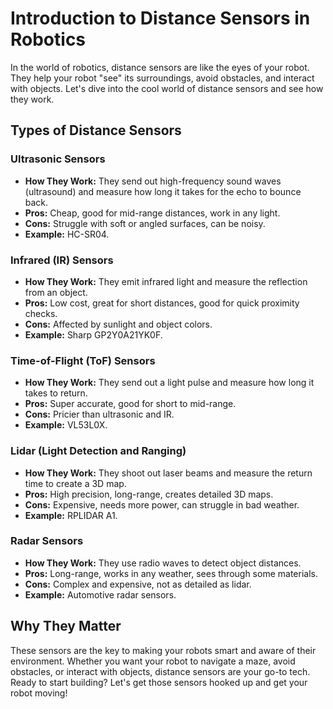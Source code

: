 # Introduction to Distance Sensors in Robotics

 In the world of robotics, distance sensors are like the eyes of your robot. They help your robot "see" its surroundings, avoid obstacles, and interact with objects. Let's dive into the cool world of distance sensors and see how they work.

## Types of Distance Sensors

### Ultrasonic Sensors
- **How They Work:** They send out high-frequency sound waves (ultrasound) and measure how long it takes for the echo to bounce back.
- **Pros:** Cheap, good for mid-range distances, work in any light.
- **Cons:** Struggle with soft or angled surfaces, can be noisy.
- **Example:** HC-SR04.

### Infrared (IR) Sensors
- **How They Work:** They emit infrared light and measure the reflection from an object.
- **Pros:** Low cost, great for short distances, good for quick proximity checks.
- **Cons:** Affected by sunlight and object colors.
- **Example:** Sharp GP2Y0A21YK0F.

### Time-of-Flight (ToF) Sensors
- **How They Work:** They send out a light pulse and measure how long it takes to return.
- **Pros:** Super accurate, good for short to mid-range.
- **Cons:** Pricier than ultrasonic and IR.
- **Example:** VL53L0X.

### Lidar (Light Detection and Ranging)
- **How They Work:** They shoot out laser beams and measure the return time to create a 3D map.
- **Pros:** High precision, long-range, creates detailed 3D maps.
- **Cons:** Expensive, needs more power, can struggle in bad weather.
- **Example:** RPLIDAR A1.

### Radar Sensors
- **How They Work:** They use radio waves to detect object distances.
- **Pros:** Long-range, works in any weather, sees through some materials.
- **Cons:** Complex and expensive, not as detailed as lidar.
- **Example:** Automotive radar sensors.

## Why They Matter
These sensors are the key to making your robots smart and aware of their environment. Whether you want your robot to navigate a maze, avoid obstacles, or interact with objects, distance sensors are your go-to tech. Ready to start building? Let's get those sensors hooked up and get your robot moving!